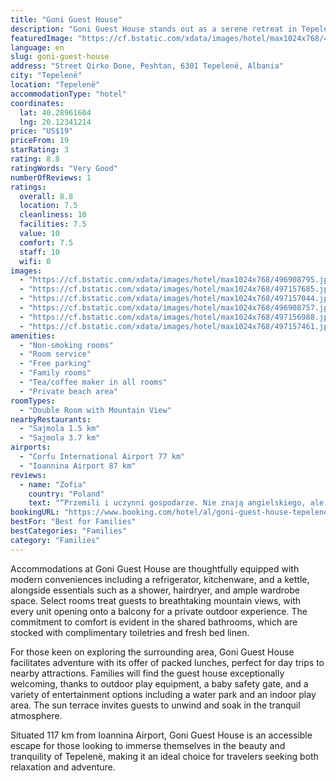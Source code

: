 ```yaml
---
title: "Goni Guest House"
description: "Goni Guest House stands out as a serene retreat in Tepelenë, offering guests an exclusive slice of paradise with its own private beach area, lush garden, and barbecue facilities complemented by a cozy shared lounge."
featuredImage: "https://cf.bstatic.com/xdata/images/hotel/max1024x768/496908795.jpg?k=1a6faec90a8cf4749e7a541824ed92a3f4381def416697399bc34f3384ef3fb4&o=&hp=1"
language: en
slug: goni-guest-house
address: "Street Qirko Done, Peshtan, 6301 Tepelenë, Albania"
city: "Tepelenë"
location: "Tepelenë"
accommodationType: "hotel"
coordinates:
  lat: 40.28961604
  lng: 20.12341214
price: "US$19"
priceFrom: 19
starRating: 3
rating: 8.8
ratingWords: "Very Good"
numberOfReviews: 1
ratings:
  overall: 8.8
  location: 7.5
  cleanliness: 10
  facilities: 7.5
  value: 10
  comfort: 7.5
  staff: 10
  wifi: 0
images:
  - "https://cf.bstatic.com/xdata/images/hotel/max1024x768/496908795.jpg?k=1a6faec90a8cf4749e7a541824ed92a3f4381def416697399bc34f3384ef3fb4&o=&hp=1"
  - "https://cf.bstatic.com/xdata/images/hotel/max1024x768/497157685.jpg?k=da8f04109f2a635940536bbf0bc4c8206e7c215803c0b4970dc26715466a1670&o=&hp=1"
  - "https://cf.bstatic.com/xdata/images/hotel/max1024x768/497157044.jpg?k=6f26a6ff7c1c2221bce04215f3fe2e61b1eaa45be670ecc4000de1af5becc4f7&o=&hp=1"
  - "https://cf.bstatic.com/xdata/images/hotel/max1024x768/496908757.jpg?k=0377cdeb5e4ce7451d30469acd07afd3674d47d3f5308ac05b8afbab3fe773e9&o=&hp=1"
  - "https://cf.bstatic.com/xdata/images/hotel/max1024x768/497156988.jpg?k=0cd33057da78f050680c84807bc30077e826d6543a4e577d8deb2e9346839238&o=&hp=1"
  - "https://cf.bstatic.com/xdata/images/hotel/max1024x768/497157461.jpg?k=beb0414becd297ca05eb6033d21fa23cbdff24d9eb096622b41be5e680932912&o=&hp=1"
amenities:
  - "Non-smoking rooms"
  - "Room service"
  - "Free parking"
  - "Family rooms"
  - "Tea/coffee maker in all rooms"
  - "Private beach area"
roomTypes:
  - "Double Room with Mountain View"
nearbyRestaurants:
  - "Sajmola 1.5 km"
  - "Sajmola 3.7 km"
airports:
  - "Corfu International Airport 77 km"
  - "Ioannina Airport 87 km"
reviews:
  - name: "Zofia"
    country: "Poland"
    text: "“Przemili i uczynni gospodarze. Nie znają angielskiego, ale można kontaktować się z ich synem lub wnukiem przez Whatsapp. Kuchnia wspólna z gospodarzami (podobnie jak łazienka), więc warto zamówić śniadanie, które jest bardzo smaczne: własnej...”"
bookingURL: "https://www.booking.com/hotel/al/goni-guest-house-tepelene.en-gb.html?aid=8035640"
bestFor: "Best for Families"
bestCategories: "Families"
category: "Families"
---
```


Accommodations at Goni Guest House are thoughtfully equipped with modern conveniences including a refrigerator, kitchenware, and a kettle, alongside essentials such as a shower, hairdryer, and ample wardrobe space. Select rooms treat guests to breathtaking mountain views, with every unit opening onto a balcony for a private outdoor experience. The commitment to comfort is evident in the shared bathrooms, which are stocked with complimentary toiletries and fresh bed linen.

For those keen on exploring the surrounding area, Goni Guest House facilitates adventure with its offer of packed lunches, perfect for day trips to nearby attractions. Families will find the guest house exceptionally welcoming, thanks to outdoor play equipment, a baby safety gate, and a variety of entertainment options including a water park and an indoor play area. The sun terrace invites guests to unwind and soak in the tranquil atmosphere.

Situated 117 km from Ioannina Airport, Goni Guest House is an accessible escape for those looking to immerse themselves in the beauty and tranquility of Tepelenë, making it an ideal choice for travelers seeking both relaxation and adventure.